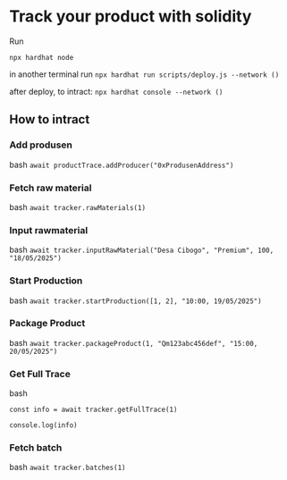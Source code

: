 # Track your product with solidity

Run

`npx hardhat node`

in another terminal run `npx hardhat run scripts/deploy.js --network ()`

after deploy, to intract:
`npx hardhat console --network ()`

## How to intract

### Add produsen

bash `await productTrace.addProducer("0xProdusenAddress")`

### Fetch raw material

bash  `await tracker.rawMaterials(1)`

### Input rawmaterial

bash `await tracker.inputRawMaterial("Desa Cibogo", "Premium", 100, "18/05/2025")`

### Start Production

bash `await tracker.startProduction([1, 2], "10:00, 19/05/2025")`

### Package Product

bash `await tracker.packageProduct(1, "Qm123abc456def", "15:00, 20/05/2025")`

### Get Full Trace

bash 

`const info = await tracker.getFullTrace(1) `

`console.log(info)`

### Fetch batch

bash `await tracker.batches(1)`
